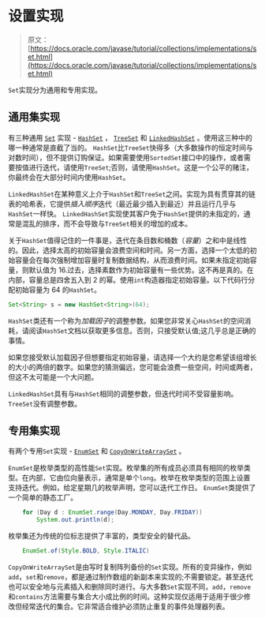 # 设置实现

> 原文： [https://docs.oracle.com/javase/tutorial/collections/implementations/set.html](https://docs.oracle.com/javase/tutorial/collections/implementations/set.html)

`Set`实现分为通用和专用实现。

## 通用集实现

有三种通用 [`Set`](https://docs.oracle.com/javase/8/docs/api/java/util/Set.html) 实现 - [`HashSet`](https://docs.oracle.com/javase/8/docs/api/java/util/HashSet.html) ， [`TreeSet`](https://docs.oracle.com/javase/8/docs/api/java/util/TreeSet.html) 和 [`LinkedHashSet`](https://docs.oracle.com/javase/8/docs/api/java/util/LinkedHashSet.html) 。使用这三种中的哪一种通常是直截了当的。 `HashSet`比`TreeSet`快得多（大多数操作的恒定时间与对数时间），但不提供订购保证。如果需要使用`SortedSet`接口中的操作，或者需要按值进行迭代，请使用`TreeSet`;否则，请使用`HashSet`。这是一个公平的赌注，你最终会在大部分时间内使用`HashSet`。

`LinkedHashSet`在某种意义上介于`HashSet`和`TreeSet`之间。实现为具有贯穿其的链表的哈希表，它提供*插入顺序*迭代（最近最少插入到最近）并且运行几乎与`HashSet`一样快。 `LinkedHashSet`实现使其客户免于`HashSet`提供的未指定的，通常是混乱的排序，而不会导致与`TreeSet`相关的增加的成本。

关于`HashSet`值得记住的一件事是，迭代在条目数和桶数（*容量*）之和中是线性的。因此，选择太高的初始容量会浪费空间和时间。另一方面，选择一个太低的初始容量会在每次强制增加容量时复制数据结构，从而浪费时间。如果未指定初始容量，则默认值为 16.过去，选择素数作为初始容量有一些优势。这不再是真的。在内部，容量总是四舍五入到 2 的幂。使用`int`构造器指定初始容量。以下代码行分配初始容量为 64 的`HashSet`。

```java
Set<String> s = new HashSet<String>(64);

```

`HashSet`类还有一个称为*加载因子*的调整参数。如果您非常关心`HashSet`的空间消耗，请阅读`HashSet`文档以获取更多信息。否则，只接受默认值;这几乎总是正确的事情。

如果您接受默认加载因子但想要指定初始容量，请选择一个大约是您希望该组增长的大小的两倍的数字。如果您的猜测偏远，您可能会浪费一些空间，时间或两者，但这不太可能是一个大问题。

`LinkedHashSet`具有与`HashSet`相同的调整参数，但迭代时间不受容量影响。 `TreeSet`没有调整参数。

## 专用集实现

有两个专用`Set`实现 - [`EnumSet`](https://docs.oracle.com/javase/8/docs/api/java/util/EnumSet.html) 和 [`CopyOnWriteArraySet`](https://docs.oracle.com/javase/8/docs/api/java/util/concurrent/CopyOnWriteArraySet.html) 。

`EnumSet`是枚举类型的高性能`Set`实现。枚举集的所有成员必须具有相同的枚举类型。在内部，它由位向量表示，通常是单个`long`。枚举在枚举类型的范围上设置支持迭代。例如，给定星期几的枚举声明，您可以迭代工作日。 `EnumSet`类提供了一个简单的静态工厂。

```java
    for (Day d : EnumSet.range(Day.MONDAY, Day.FRIDAY))
        System.out.println(d);

```

枚举集还为传统的位标志提供了丰富的，类型安全的替代品。

```java
    EnumSet.of(Style.BOLD, Style.ITALIC)

```

`CopyOnWriteArraySet`是由写时复制阵列备份的`Set`实现。所有的变异操作，例如`add`，`set`和`remove`，都是通过制作数组的新副本来实现的;不需要锁定。甚至迭代也可以安全地与元素插入和删除同时进行。与大多数`Set`实现不同，`add`，`remove`和`contains`方法需要与集合大小成比例的时间。这种实现仅适用于适用于很少修改但经常迭代的集合。它非常适合维护必须防止重复的事件处理器列表。